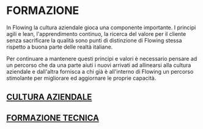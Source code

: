FORMAZIONE
==========

In Flowing la cultura aziendale gioca una componente importante. I principi agili e lean, l'apprendimento continuo, la ricerca del valore per il cliente senza sacrificare la qualità sono punti di distinzione di Flowing stessa rispetto a buona parte delle realtà italiane.

Per continuare a mantenere questi principi e valori è necessario pensare ad un percorso che da una parte aiuti i nuovi arrivati ad allinearsi alla cultura aziendale e dall'altra fornisca a chi già è all'interno di Flowing un percorso stimolante per migliorare ed aggiornare le proprie capacità.

## [CULTURA AZIENDALE](./cultura-aziendale/)
## [FORMAZIONE TECNICA](./formazione-tecnica/)
